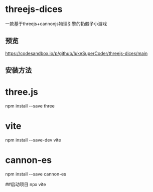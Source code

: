 # threejs-dices
一款基于threejs+cannonjs物理引擎的扔骰子小游戏

## 预览
https://codesandbox.io/p/github/lukeSuperCoder/threejs-dices/main

## 安装方法
# three.js
npm install --save three

# vite
npm install --save-dev vite

# cannon-es
npm install --save cannon-es

##启动项目
npx vite

